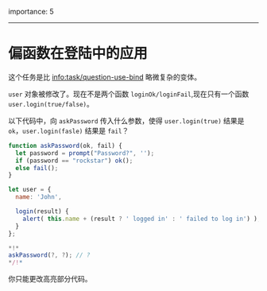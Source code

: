 importance: 5

---

# 偏函数在登陆中的应用

这个任务是比 <info:task/question-use-bind> 略微复杂的变体。

`user` 对象被修改了。现在不是两个函数 `loginOk/loginFail`,现在只有一个函数 `user.login(true/false)`。

以下代码中，向 `askPassword` 传入什么参数，使得 `user.login(true)` 结果是 `ok`，`user.login(fasle)` 结果是 `fail`？

```js
function askPassword(ok, fail) {
  let password = prompt("Password?", '');
  if (password == "rockstar") ok();
  else fail();
}

let user = {
  name: 'John',

  login(result) {
    alert( this.name + (result ? ' logged in' : ' failed to log in') );
  }
};

*!*
askPassword(?, ?); // ?
*/!*
```

你只能更改高亮部分代码。

